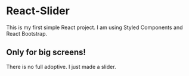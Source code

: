 ﻿# React-Slider

This is my first simple React project.
I am using Styled Components and React Bootstrap.

## Only for big screens!
There is no full adoptive. I just made a slider.
